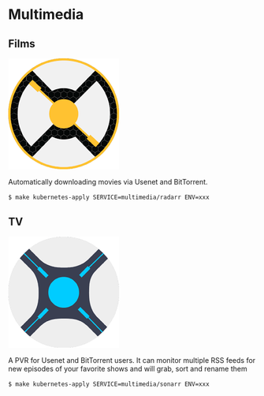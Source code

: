 # Multimedia

## Films

![Radarr](radarr.png)

Automatically downloading movies via Usenet and BitTorrent.

```bash
$ make kubernetes-apply SERVICE=multimedia/radarr ENV=xxx
```

## TV

![Sonarr](sonarr.png)

A PVR for Usenet and BitTorrent users. It can monitor multiple RSS feeds for new episodes of your favorite shows and will grab, sort and rename them

```bash
$ make kubernetes-apply SERVICE=multimedia/sonarr ENV=xxx
```